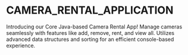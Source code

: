 # CAMERA_RENTAL_APPLICATION
 Introducing our Core Java-based Camera Rental App! Manage cameras seamlessly with features like add, remove, rent, and view all. Utilizes advanced data structures and sorting for an efficient console-based experience.
